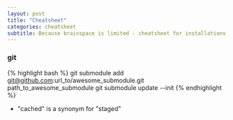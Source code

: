 ```yaml
---
layout: post
title: "Cheatsheet"
categories: cheatsheet
subtitle: Because brainspace is limited - cheatsheet for installations
---
```


### git
{% highlight bash %}
git submodule add git@github.com:url_to/awesome_submodule.git path_to_awesome_submodule
git submodule update --init
{% endhighlight %}

- "cached" is a synonym for "staged"    